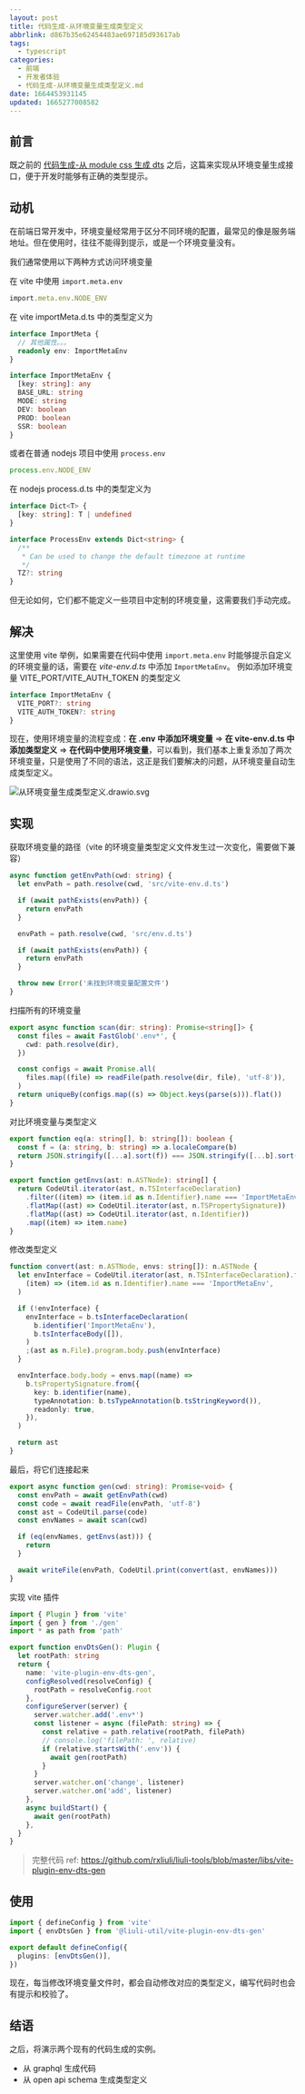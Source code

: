 ```yaml
---
layout: post
title: 代码生成-从环境变量生成类型定义
abbrlink: d867b35e62454483ae697185d93617ab
tags:
  - typescript
categories:
  - 前端
  - 开发者体验
  - 代码生成-从环境变量生成类型定义.md
date: 1664453931145
updated: 1665277008582
---
```


## 前言

既之前的 [代码生成-从 module css 生成 dts](/p/b8e8ce8bccff49d191480a40a18a7fc8) 之后，这篇来实现从环境变量生成接口，便于开发时能够有正确的类型提示。

## 动机

在前端日常开发中，环境变量经常用于区分不同环境的配置，最常见的像是服务端地址。但在使用时，往往不能得到提示，或是一个环境变量没有。

我们通常使用以下两种方式访问环境变量

在 vite 中使用 `import.meta.env`

```ts
import.meta.env.NODE_ENV
```

在 vite importMeta.d.ts 中的类型定义为

```ts
interface ImportMeta {
  // 其他属性。。。
  readonly env: ImportMetaEnv
}

interface ImportMetaEnv {
  [key: string]: any
  BASE_URL: string
  MODE: string
  DEV: boolean
  PROD: boolean
  SSR: boolean
}
```

或者在普通 nodejs 项目中使用 `process.env`

```ts
process.env.NODE_ENV
```

在 nodejs process.d.ts 中的类型定义为

```ts
interface Dict<T> {
  [key: string]: T | undefined
}

interface ProcessEnv extends Dict<string> {
  /**
   * Can be used to change the default timezone at runtime
   */
  TZ?: string
}
```

但无论如何，它们都不能定义一些项目中定制的环境变量，这需要我们手动完成。

## 解决

这里使用 vite 举例，如果需要在代码中使用 `import.meta.env` 时能够提示自定义的环境变量的话，需要在 *vite-env.d.ts* 中添加 `ImportMetaEnv`。
例如添加环境变量 VITE\_PORT/VITE\_AUTH\_TOKEN 的类型定义

```ts
interface ImportMetaEnv {
  VITE_PORT?: string
  VITE_AUTH_TOKEN?: string
}
```

现在，使用环境变量的流程变成：**在 .env 中添加环境变量** => **在 vite-env.d.ts 中添加类型定义** => **在代码中使用环境变量**，可以看到，我们基本上重复添加了两次环境变量，只是使用了不同的语法，这正是我们要解决的问题，从环境变量自动生成类型定义。

![从环境变量生成类型定义.drawio.svg](/resources/3f4cd03fa7564d6a99abab7d2c11d826.svg)

## 实现

获取环境变量的路径（vite 的环境变量类型定义文件发生过一次变化，需要做下兼容）

```ts
async function getEnvPath(cwd: string) {
  let envPath = path.resolve(cwd, 'src/vite-env.d.ts')

  if (await pathExists(envPath)) {
    return envPath
  }

  envPath = path.resolve(cwd, 'src/env.d.ts')

  if (await pathExists(envPath)) {
    return envPath
  }

  throw new Error('未找到环境变量配置文件')
}
```

扫描所有的环境变量

```ts
export async function scan(dir: string): Promise<string[]> {
  const files = await FastGlob('.env*', {
    cwd: path.resolve(dir),
  })

  const configs = await Promise.all(
    files.map((file) => readFile(path.resolve(dir, file), 'utf-8')),
  )
  return uniqueBy(configs.map((s) => Object.keys(parse(s))).flat())
}
```

对比环境变量与类型定义

```ts
export function eq(a: string[], b: string[]): boolean {
  const f = (a: string, b: string) => a.localeCompare(b)
  return JSON.stringify([...a].sort(f)) === JSON.stringify([...b].sort(f))
}

export function getEnvs(ast: n.ASTNode): string[] {
  return CodeUtil.iterator(ast, n.TSInterfaceDeclaration)
    .filter((item) => (item.id as n.Identifier).name === 'ImportMetaEnv')
    .flatMap((ast) => CodeUtil.iterator(ast, n.TSPropertySignature))
    .flatMap((ast) => CodeUtil.iterator(ast, n.Identifier))
    .map((item) => item.name)
}
```

修改类型定义

```ts
function convert(ast: n.ASTNode, envs: string[]): n.ASTNode {
  let envInterface = CodeUtil.iterator(ast, n.TSInterfaceDeclaration).find(
    (item) => (item.id as n.Identifier).name === 'ImportMetaEnv',
  )

  if (!envInterface) {
    envInterface = b.tsInterfaceDeclaration(
      b.identifier('ImportMetaEnv'),
      b.tsInterfaceBody([]),
    )
    ;(ast as n.File).program.body.push(envInterface)
  }

  envInterface.body.body = envs.map((name) =>
    b.tsPropertySignature.from({
      key: b.identifier(name),
      typeAnnotation: b.tsTypeAnnotation(b.tsStringKeyword()),
      readonly: true,
    }),
  )

  return ast
}
```

最后，将它们连接起来

```ts
export async function gen(cwd: string): Promise<void> {
  const envPath = await getEnvPath(cwd)
  const code = await readFile(envPath, 'utf-8')
  const ast = CodeUtil.parse(code)
  const envNames = await scan(cwd)

  if (eq(envNames, getEnvs(ast))) {
    return
  }

  await writeFile(envPath, CodeUtil.print(convert(ast, envNames)))
}
```

实现 vite 插件

```ts
import { Plugin } from 'vite'
import { gen } from './gen'
import * as path from 'path'

export function envDtsGen(): Plugin {
  let rootPath: string
  return {
    name: 'vite-plugin-env-dts-gen',
    configResolved(resolveConfig) {
      rootPath = resolveConfig.root
    },
    configureServer(server) {
      server.watcher.add('.env*')
      const listener = async (filePath: string) => {
        const relative = path.relative(rootPath, filePath)
        // console.log('filePath: ', relative)
        if (relative.startsWith('.env')) {
          await gen(rootPath)
        }
      }
      server.watcher.on('change', listener)
      server.watcher.on('add', listener)
    },
    async buildStart() {
      await gen(rootPath)
    },
  }
}
```

> 完整代码 ref: <https://github.com/rxliuli/liuli-tools/blob/master/libs/vite-plugin-env-dts-gen>

## 使用

```ts
import { defineConfig } from 'vite'
import { envDtsGen } from '@liuli-util/vite-plugin-env-dts-gen'

export default defineConfig({
  plugins: [envDtsGen()],
})
```

现在，每当修改环境变量文件时，都会自动修改对应的类型定义，编写代码时也会有提示和校验了。

## 结语

之后，将演示两个现有的代码生成的实例。

*   从 graphql 生成代码
*   从 open api schema 生成类型定义
